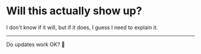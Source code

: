 # Will this actually show up?

I don't know if it will, but if it does, I guess I need to explain it.

---

Do updates work OK?  🤔
